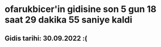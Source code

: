 # ofarukbicer'in gidisine son 5 gun 18 saat 29 dakika 55 saniye kaldi

## Gidis tarihi: 30.09.2022 :(